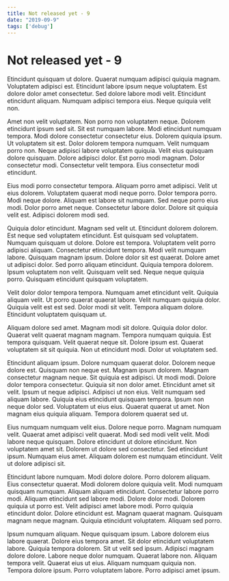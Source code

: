 ```yaml
---
title: Not released yet - 9
date: "2019-09-9"
tags: ['debug']
---
```


# Not released yet - 9

Etincidunt quisquam ut dolore. Quaerat numquam adipisci quiquia magnam. Voluptatem adipisci est. Etincidunt labore ipsum neque voluptatem. Est dolore dolor amet consectetur. Sed dolore labore modi velit. Etincidunt etincidunt aliquam. Numquam adipisci tempora eius. Neque quiquia velit non.

Amet non velit voluptatem. Non porro non voluptatem neque. Dolorem etincidunt ipsum sed sit. Sit est numquam labore. Modi etincidunt numquam tempora. Modi dolore consectetur consectetur eius. Dolorem quiquia ipsum. Ut voluptatem sit est. Dolor dolorem tempora numquam. Velit numquam porro non. Neque adipisci labore voluptatem quiquia. Velit eius quisquam dolore quisquam. Dolore adipisci dolor. Est porro modi magnam. Dolor consectetur modi. Consectetur velit tempora. Eius consectetur modi etincidunt.

Eius modi porro consectetur tempora. Aliquam porro amet adipisci. Velit ut eius dolorem. Voluptatem quaerat modi neque porro. Dolor tempora porro. Modi neque dolore. Aliquam est labore sit numquam. Sed neque porro eius modi. Dolor porro amet neque. Consectetur labore dolor. Dolore sit quiquia velit est. Adipisci dolorem modi sed.

Quiquia dolor etincidunt. Magnam sed velit ut. Etincidunt dolorem dolorem. Est neque sed voluptatem etincidunt. Est quisquam sed voluptatem. Numquam quisquam ut dolore. Dolore est tempora. Voluptatem velit porro adipisci aliquam. Consectetur etincidunt tempora. Modi velit numquam labore. Quisquam magnam ipsum. Dolore dolor sit est quaerat. Dolore amet ut adipisci dolor. Sed porro aliquam etincidunt. Quiquia tempora dolorem. Ipsum voluptatem non velit. Quisquam velit sed. Neque neque quiquia porro. Quisquam etincidunt quisquam voluptatem.

Velit dolor dolor tempora tempora. Numquam amet etincidunt velit. Quiquia aliquam velit. Ut porro quaerat quaerat labore. Velit numquam quiquia dolor. Quiquia velit est est sed. Dolor modi sit velit. Tempora aliquam dolore. Etincidunt voluptatem quisquam ut.

Aliquam dolore sed amet. Magnam modi sit dolore. Quiquia dolor dolor. Quaerat velit quaerat magnam magnam. Tempora numquam quiquia. Est tempora quisquam. Velit quaerat neque sit. Dolore ipsum est. Quaerat voluptatem sit sit quiquia. Non ut etincidunt modi. Dolor ut voluptatem sed.

Etincidunt aliquam ipsum. Dolore numquam quaerat dolor. Dolorem neque dolore est. Quisquam non neque est. Magnam ipsum dolorem. Magnam consectetur magnam neque. Sit quiquia est adipisci. Ut modi modi. Dolore dolor tempora consectetur. Quiquia sit non dolor amet. Etincidunt amet sit velit. Ipsum ut neque adipisci. Adipisci ut non eius. Velit numquam sed aliquam labore. Quiquia eius etincidunt quisquam tempora. Ipsum non neque dolor sed. Voluptatem ut eius eius. Quaerat quaerat ut amet. Non magnam eius quiquia aliquam. Tempora dolorem quaerat sed ut.

Eius numquam numquam velit eius. Dolore neque porro. Magnam numquam velit. Quaerat amet adipisci velit quaerat. Modi sed modi velit velit. Modi labore neque quisquam. Dolore etincidunt ut dolore etincidunt. Non voluptatem amet sit. Dolorem ut dolore sed consectetur. Sed etincidunt ipsum. Numquam eius amet. Aliquam dolorem est numquam etincidunt. Velit ut dolore adipisci sit.

Etincidunt labore numquam. Modi dolore dolore. Porro dolorem aliquam. Eius consectetur quaerat. Modi dolorem dolore quiquia velit. Modi numquam quisquam numquam. Aliquam aliquam etincidunt. Consectetur labore porro modi. Aliquam etincidunt sed labore modi. Dolore dolor modi. Dolorem quiquia ut porro est. Velit adipisci amet labore modi. Porro quiquia etincidunt dolor. Dolore etincidunt est. Magnam quaerat magnam. Quisquam magnam neque magnam. Quiquia etincidunt voluptatem. Aliquam sed porro.

Ipsum numquam aliquam. Neque quisquam ipsum. Labore dolorem eius labore quaerat. Dolore eius tempora amet. Sit dolor etincidunt voluptatem labore. Quiquia tempora dolorem. Sit ut velit sed ipsum. Adipisci magnam dolore dolore. Labore neque dolor numquam. Quaerat labore non. Aliquam tempora velit. Quaerat eius ut eius. Aliquam numquam quiquia non. Tempora dolore ipsum. Porro voluptatem labore. Porro adipisci amet ipsum.
